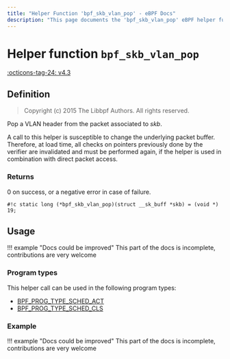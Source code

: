 ```yaml
---
title: "Helper Function 'bpf_skb_vlan_pop' - eBPF Docs"
description: "This page documents the 'bpf_skb_vlan_pop' eBPF helper function, including its defintion, usage, program types that can use it, and examples."
---
```

# Helper function `bpf_skb_vlan_pop`

<!-- [FEATURE_TAG](bpf_skb_vlan_pop) -->
[:octicons-tag-24: v4.3](https://github.com/torvalds/linux/commit/4e10df9a60d96ced321dd2af71da558c6b750078)
<!-- [/FEATURE_TAG] -->

## Definition

> Copyright (c) 2015 The Libbpf Authors. All rights reserved.


<!-- [HELPER_FUNC_DEF] -->
Pop a VLAN header from the packet associated to _skb_.

A call to this helper is susceptible to change the underlying packet buffer. Therefore, at load time, all checks on pointers previously done by the verifier are invalidated and must be performed again, if the helper is used in combination with direct packet access.

### Returns

0 on success, or a negative error in case of failure.

`#!c static long (*bpf_skb_vlan_pop)(struct __sk_buff *skb) = (void *) 19;`
<!-- [/HELPER_FUNC_DEF] -->

## Usage

!!! example "Docs could be improved"
    This part of the docs is incomplete, contributions are very welcome

### Program types

This helper call can be used in the following program types:

<!-- DO NOT EDIT MANUALLY -->
<!-- [HELPER_FUNC_PROG_REF] -->
 * [BPF_PROG_TYPE_SCHED_ACT](../program-type/BPF_PROG_TYPE_SCHED_ACT.md)
 * [BPF_PROG_TYPE_SCHED_CLS](../program-type/BPF_PROG_TYPE_SCHED_CLS.md)
<!-- [/HELPER_FUNC_PROG_REF] -->

### Example

!!! example "Docs could be improved"
    This part of the docs is incomplete, contributions are very welcome
